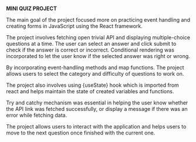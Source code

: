 **MINI QUIZ PROJECT**


The main goal of the project focused more on practicing event handling and creating forms in JavaScript using the React framework.

The project involves fetching open trivial API and displaying multiple-choice questions at a time. The user can select an answer and click submit to check if the answer is correct or incorrect. Conditional rendering was incorporated to let the user know if the selected answer was right or wrong.

By incorporating event-handling methods and map functions.
The project allows users to select the category and difficulty of questions to work on.

The project also involves using {useState} hook which is imported from react and helps maintain the state of created variables and functions.

Try and catchy mechanism was essential in helping the user know whether the API link was fetched successfully, or display a message if there was an error while fetching data.

The project allows users to interact with the application and helps users to move to the next question once finished with the current one.